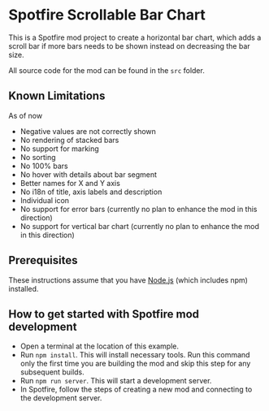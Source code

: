 # Spotfire Scrollable Bar Chart

This is a Spotfire mod project to create a horizontal bar chart, which adds a scroll bar if more bars needs to be shown instead on decreasing the bar size.  

All source code for the mod can be found in the `src` folder.

## Known Limitations 

As of now
- Negative values are not correctly shown
- No rendering of stacked bars
- No support for marking
- No sorting
- No 100% bars 
- No hover with details about bar segment
- Better names for X and Y axis
- No i18n of title, axis labels and description
- Individual icon 
- No support for error bars (currently no plan to enhance the mod in this direction)
- No support for vertical bar chart (currently no plan to enhance the mod in this direction)

## Prerequisites

These instructions assume that you have [Node.js](https://nodejs.org/en/) (which includes npm) installed.

## How to get started with Spotfire mod development 

- Open a terminal at the location of this example.
- Run `npm install`. This will install necessary tools. Run this command only the first time you are building the mod and skip this step for any subsequent builds.
- Run `npm run server`. This will start a development server.
- In Spotfire, follow the steps of creating a new mod and connecting to the development server.

